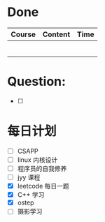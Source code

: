 # Done
| Course | Content | Time |
| ------ | ------- | ---- |
|        |         |      |
|        |         |      |
|        |         |      |
|        |         |      |
|        |         |      |
|        |         |      |

# Question:
- [ ]  

# 每日计划

- [ ] CSAPP
- [ ] linux 内核设计
- [ ] 程序员的自我修养
- [ ] jyy 课程
- [x] leetcode 每日一题
- [x] C++ 学习
- [x] ostep
- [ ] 摄影学习